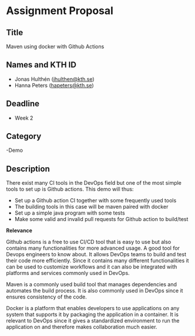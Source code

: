 # Assignment Proposal

## Title

Maven using docker with Github Actions

## Names and KTH ID

  - Jonas Hulthén (jhulthen@kth.se)
  - Hanna Peters (hapeters@kth.se)

## Deadline

- Week 2

## Category

-Demo

## Description

There exist many CI tools in the DevOps field but one of the most simple tools to set up is Github actions. This demo will thus:

* Set up a Github action CI together with some frequently used tools
* The building tools in this case will be maven paired with docker
* Set up a simple java program with some tests
* Make some valid and invalid pull requests for Github action to build/test


**Relevance**

Github actions is a free to use CI/CD tool that is easy to use but also contains many functionalities for more advanced usage. A good tool for Devops engineers to know about. It allows DevOps teams to build and test their code more efficiently. Since it contains many different functionalities it can be used to customize workflows and it can also be integrated with platforms and services commonly used in DevOps.

Maven is a commonly used build tool that manages dependencies and automates the build process. It is also commonly used in DevOps since it ensures consistency of the code.

Docker is a platform that enables developers to use applications on any system that supports it by packaging the application in a container. It is relevant to DevOps since it gives a standardized environment to run the application on and therefore makes collaboration much easier.


